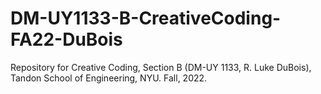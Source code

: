 # DM-UY1133-B-CreativeCoding-FA22-DuBois
Repository for Creative Coding, Section B (DM-UY 1133, R. Luke DuBois), Tandon School of Engineering, NYU. Fall, 2022.
